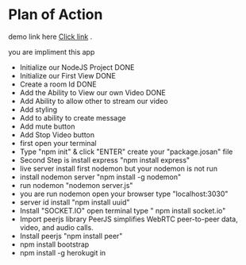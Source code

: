 # Plan of Action 
demo link here [Click link](https://intense-falls-56527.herokuapp.com/2bf50a0b-dfa8-4eea-960d-f090c3fc2be8) .

you are impliment this app 
- Initialize our NodeJS Project DONE
- Initialize our First View DONE
- Create a room Id DONE
- Add the Ability to View our own Video DONE
- Add Ability to allow other to stream our video
- Add styling
- Add to ability to create message
- Add mute button
- Add Stop Video button
- first open your terminal
-  Type "npm init" & click "ENTER" create your "package.josan" file
- Second Step is install express "npm install express" 
- live server install first nodemon but your nodemon is not run 
- install nodemon server "npm install -g nodemon"
- run nodemon "nodemon server.js"
- you are run nodemon open your browser type "localhost:3030"
- server id install "npm install uuid"
- Install "SOCKET.IO" open terminal type " npm install socket.io"
- Import peerjs library PeerJS simplifies WebRTC peer-to-peer data, video, and audio calls.
- Install peerjs "npm install peer"
- npm install bootstrap
- npm install -g herokugit in

